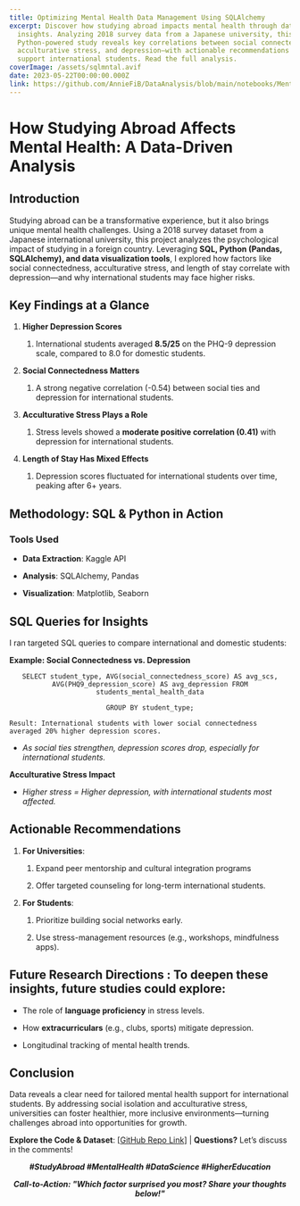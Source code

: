 ```yaml
---
title: Optimizing Mental Health Data Management Using SQLAlchemy
excerpt: Discover how studying abroad impacts mental health through data-driven
  insights. Analyzing 2018 survey data from a Japanese university, this SQL and
  Python-powered study reveals key correlations between social connectedness,
  acculturative stress, and depression—with actionable recommendations to
  support international students. Read the full analysis.
coverImage: /assets/sqlmntal.avif
date: 2023-05-22T00:00:00.000Z
link: https://github.com/AnnieFiB/DataAnalysis/blob/main/notebooks/MentalHealthSQL_Panda.ipynb
---
```

# **How Studying Abroad Affects Mental Health: A Data-Driven Analysis**

## **Introduction**

Studying abroad can be a transformative experience, but it also brings unique mental health challenges. Using a 2018 survey dataset from a Japanese international university, this project analyzes the psychological impact of studying in a foreign country. Leveraging **SQL, Python (Pandas, SQLAlchemy), and data visualization tools**, I explored how factors like social connectedness, acculturative stress, and length of stay correlate with depression—and why international students may face higher risks.

## **Key Findings at a Glance**

1.  **Higher Depression Scores**
    
    1.  International students averaged **8.5/25** on the PHQ-9 depression scale, compared to 8.0 for domestic students.
2.  **Social Connectedness Matters**
    
    1.  A strong negative correlation (-0.54) between social ties and depression for international students.
3.  **Acculturative Stress Plays a Role**
    
    1.  Stress levels showed a **moderate positive correlation (0.41)** with depression for international students.
4.  **Length of Stay Has Mixed Effects**
    
    1.  Depression scores fluctuated for international students over time, peaking after 6+ years.

## **Methodology: SQL & Python in Action**

### **Tools Used**

*   **Data Extraction**: Kaggle API
    
*   **Analysis**: SQLAlchemy, Pandas
    
*   **Visualization**: Matplotlib, Seaborn
    

## **SQL Queries for Insights**

I ran targeted SQL queries to compare international and domestic students:

**Example: Social Connectedness vs. Depression**

<p style="text-align: center"><code>SELECT student_type, AVG(social_connectedness_score) AS avg_scs, AVG(PHQ9_depression_score) AS avg_depression FROM students_mental_health_data</code></p><p style="text-align: center"><code>GROUP BY student_type;</code></p>

```
Result: International students with lower social connectedness averaged 20% higher depression scores.
```

*   _As social ties strengthen, depression scores drop, especially for international students._

**Acculturative Stress Impact**

*   _Higher stress = Higher depression, with international students most affected._

## **Actionable Recommendations**

1.  **For Universities**:
    
    1.  Expand peer mentorship and cultural integration programs
        
    2.  Offer targeted counseling for long-term international students.
        
2.  **For Students**:
    
    1.  Prioritize building social networks early.
        
    2.  Use stress-management resources (e.g., workshops, mindfulness apps).
        

## **Future Research Directions :** To deepen these insights, future studies could explore:

*   The role of **language proficiency** in stress levels.
    
*   How **extracurriculars** (e.g., clubs, sports) mitigate depression.
    
*   Longitudinal tracking of mental health trends.
    

## **Conclusion**

Data reveals a clear need for tailored mental health support for international students. By addressing social isolation and acculturative stress, universities can foster healthier, more inclusive environments—turning challenges abroad into opportunities for growth.

**Explore the Code & Dataset**: \[[GitHub Repo Link\]](https://github.com/AnnieFiB/my_projects/tree/main/DataAnalysis) | **Questions?** Let’s discuss in the comments!

<p style="text-align: center"><strong><em>#StudyAbroad #MentalHealth #DataScience #HigherEducation</em></strong></p><p style="text-align: center"><strong><em>Call-to-Action: "Which factor surprised you most? Share your thoughts below!"</em></strong></p>